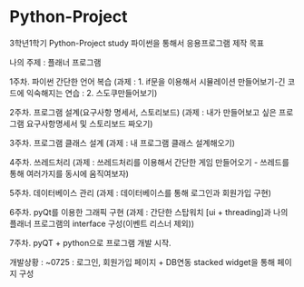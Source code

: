 # Python-Project

3학년1학기 Python-Project study
파이썬을 통해서 응용프로그램 제작 목표

나의 주제 : 플래너 프로그램

1주차. 파이썬 간단한 언어 복습
    (과제 : 1. if문을 이용해서 시뮬레이션 만들어보기-긴 코드에 익숙해지는 연습
          : 2. 스도쿠만들어보기)


2주차. 프로그램 설계(요구사항 명세서, 스토리보드)
    (과제 : 내가 만들어보고 싶은 프로그램 요구사항명세서 및 스토리보드 짜오기)


3주차. 프로그램 클래스 설계
    (과제 : 내 프로그램 클래스 설계해오기)


4주차. 쓰레드처리 
    (과제 : 쓰레드처리를 이용해서 간단한 게임 만들어오기 - 쓰레드를 통해 여러가지를 동시에 움직여보자)


5주차. 데이터베이스 관리
    (과제 : 데이터베이스를 통해 로그인과 회원가입 구현)


6주차. pyQt를 이용한 그래픽 구현
    (과제 : 간단한 스탑워치 [ui + threading]과
     나의 플래너 프로그램의 interface 구성(이벤트 리스너 제외))

7주차. pyQT + python으로 프로그램 개발 시작.

개발상황 : ~0725 : 로그인, 회원가입 페이지 + DB연동
                  stacked widget을 통해 페이지 구성